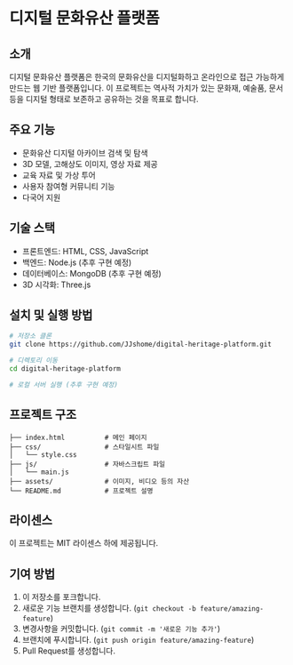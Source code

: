 # 디지털 문화유산 플랫폼

## 소개
디지털 문화유산 플랫폼은 한국의 문화유산을 디지털화하고 온라인으로 접근 가능하게 만드는 웹 기반 플랫폼입니다. 이 프로젝트는 역사적 가치가 있는 문화재, 예술품, 문서 등을 디지털 형태로 보존하고 공유하는 것을 목표로 합니다.

## 주요 기능
- 문화유산 디지털 아카이브 검색 및 탐색
- 3D 모델, 고해상도 이미지, 영상 자료 제공
- 교육 자료 및 가상 투어
- 사용자 참여형 커뮤니티 기능
- 다국어 지원

## 기술 스택
- 프론트엔드: HTML, CSS, JavaScript
- 백엔드: Node.js (추후 구현 예정)
- 데이터베이스: MongoDB (추후 구현 예정)
- 3D 시각화: Three.js

## 설치 및 실행 방법
```bash
# 저장소 클론
git clone https://github.com/JJshome/digital-heritage-platform.git

# 디렉토리 이동
cd digital-heritage-platform

# 로컬 서버 실행 (추후 구현 예정)
```

## 프로젝트 구조
```
├── index.html          # 메인 페이지
├── css/                # 스타일시트 파일
│   └── style.css
├── js/                 # 자바스크립트 파일
│   └── main.js
├── assets/             # 이미지, 비디오 등의 자산
└── README.md           # 프로젝트 설명
```

## 라이센스
이 프로젝트는 MIT 라이센스 하에 제공됩니다.

## 기여 방법
1. 이 저장소를 포크합니다.
2. 새로운 기능 브랜치를 생성합니다. (`git checkout -b feature/amazing-feature`)
3. 변경사항을 커밋합니다. (`git commit -m '새로운 기능 추가'`)
4. 브랜치에 푸시합니다. (`git push origin feature/amazing-feature`)
5. Pull Request를 생성합니다.
